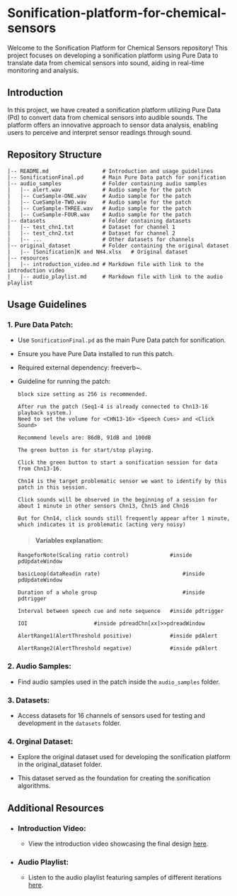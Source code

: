 # Sonification-platform-for-chemical-sensors
Welcome to the Sonification Platform for Chemical Sensors repository! This project focuses on developing a sonification platform using Pure Data to translate data from chemical sensors into sound, aiding in real-time monitoring and analysis.

## Introduction
In this project, we have created a sonification platform utilizing Pure Data (Pd) to convert data from chemical sensors into audible sounds. The platform offers an innovative approach to sensor data analysis, enabling users to perceive and interpret sensor readings through sound.


## Repository Structure
```
|-- README.md                 # Introduction and usage guidelines
|-- SonificationFinal.pd      # Main Pure Data patch for sonification
|-- audio_samples             # Folder containing audio samples
|   |-- alert.wav             # Audio sample for the patch
|   |-- CueSample-ONE.wav     # Audio sample for the patch
|   |-- CueSample-TWO.wav     # Audio sample for the patch
|   |-- CueSample-THREE.wav   # Audio sample for the patch
|   |-- CueSample-FOUR.wav    # Audio sample for the patch
|-- datasets                  # Folder containing datasets
|   |-- test_chn1.txt         # Dataset for channel 1
|   |-- test_chn2.txt         # Dataset for channel 2
|   |-- ...                   # Other datasets for channels
|-- original_dataset          # Folder containing the original dataset
|   |-- [Sonification]K and NH4.xlsx   # Original dataset
|-- resources
|   |-- introduction_video.md # Markdown file with link to the introduction video
|   |-- audio_playlist.md     # Markdown file with link to the audio playlist
```


## Usage Guidelines
### 1. Pure Data Patch:
  - Use `SonificationFinal.pd` as the main Pure Data patch for sonification.
  
  - Ensure you have Pure Data installed to run this patch.
  
  - Required external dependency: freeverb~.
  
  - Guideline for running the patch:

    ```
    block size setting as 256 is recommended.

    After run the patch (Seq1-4 is already connected to Chn13-16 playback system.)
    Need to set the volume for <CHN13-16> <Speech Cues> and <Click Sound>

    Recommend levels are: 86dB, 91dB and 100dB

    The green button is for start/stop playing.

    Click the green button to start a sonification session for data from Chn13-16.

    Chn14 is the target problematic sensor we want to identify by this patch in this session.

    Click sounds will be observed in the beginning of a session for about 1 minute in other sensors Chn13, Chn15 and Chn16

    But for Chn14, click sounds still frequently appear after 1 minute, which indicates it is problematic (acting very noisy)
    ```
    
    > #### Variables explanation:

    ```
    RangeforNote(Scaling ratio control)  			#inside pdUpdateWindow

    basicLoop(dataReadin rate)                			#inside pdUpdateWindow

    Duration of a whole group                  			#inside pdtrigger

    Interval between speech cue and note sequence 	#inside pdtrigger

    IOI						#inside pdreadChn[xx]>>pdreadWindow

    AlertRange1(AlertThreshold positive)			#inside pdAlert

    AlertRange2(AlertThreshold negative)			#inside pdAlert
    ```


      

### 2. Audio Samples:
  - Find audio samples used in the patch inside the `audio_samples` folder.

### 3. Datasets:
  - Access datasets for 16 channels of sensors used for testing and development in the `datasets` folder.

### 4. Orginal Dataset:
  - Explore the original dataset used for developing the sonification platform in the original_dataset folder.
  
  - This dataset served as the foundation for creating the sonification algorithms.



## Additional Resources
- ### Introduction Video:

  - View the introduction video showcasing the final design [here](https://youtu.be/-I8y_FUYg9Q).

- ### Audio Playlist:

  - Listen to the audio playlist featuring samples of different iterations [here](https://soundcloud.com/yuna-787448399/sets/audio-samples-of-prototypes).
